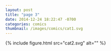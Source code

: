 ```yaml
---
layout: post
title: "page 3"
date: 2014-12-24 18:22:47 -0700
categories: comics
thumbnail: /images/comics/cat1.svg
---
```


{% include figure.html src="cat2.svg" alt="" %}

